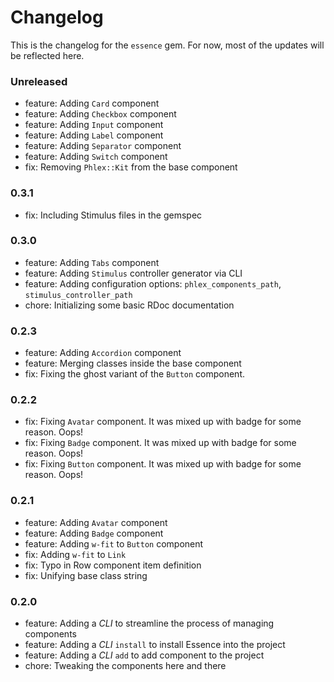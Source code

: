 # Changelog

This is the changelog for the `essence` gem. For now, most of the updates will be reflected here.

### Unreleased

- feature: Adding `Card` component
- feature: Adding `Checkbox` component
- feature: Adding `Input` component
- feature: Adding `Label` component
- feature: Adding `Separator` component
- feature: Adding `Switch` component
- fix: Removing `Phlex::Kit` from the base component

### 0.3.1

- fix: Including Stimulus files in the gemspec

### 0.3.0

- feature: Adding `Tabs` component
- feature: Adding `Stimulus` controller generator via CLI
- feature: Adding configuration options: `phlex_components_path`, `stimulus_controller_path`
- chore: Initializing some basic RDoc documentation

### 0.2.3

- feature: Adding `Accordion` component
- feature: Merging classes inside the base component
- fix: Fixing the ghost variant of the `Button` component.

### 0.2.2

- fix: Fixing `Avatar` component. It was mixed up with badge for some reason. Oops!
- fix: Fixing `Badge` component. It was mixed up with badge for some reason. Oops!
- fix: Fixing `Button` component. It was mixed up with badge for some reason. Oops!

### 0.2.1

- feature: Adding `Avatar` component
- feature: Adding `Badge` component
- feature: Adding `w-fit` to `Button` component
- fix: Adding `w-fit` to `Link`
- fix: Typo in Row component item definition
- fix: Unifying base class string

### 0.2.0

- feature: Adding a _CLI_ to streamline the process of managing components
- feature: Adding a _CLI_ `install` to install Essence into the project
- feature: Adding a _CLI_ `add` to add component to the project
- chore: Tweaking the components here and there
